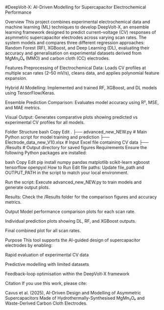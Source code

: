 #DeepVolt-X: AI-Driven Modelling for Supercapacitor Electrochemical Performance

Overview
This project combines experimental electrochemical data and machine learning (ML) techniques to develop DeepVolt-X, an ensemble learning framework designed to predict current–voltage (CV) responses of asymmetric supercapacitor electrodes across varying scan rates. The system models and compares three different regression approaches: Random Forest (RF), XGBoost, and Deep Learning (DL), evaluating their accuracy and generalisation on experimental datasets derived from MgMn₂O₄ (MMO) and carbon cloth (CC) electrodes.

Features
Preprocessing of Electrochemical Data: Loads CV profiles at multiple scan rates (2–50 mV/s), cleans data, and applies polynomial feature expansion.

Hybrid AI Modelling: Implemented and trained RF, XGBoost, and DL models using TensorFlow/Keras.

Ensemble Prediction Comparison: Evaluates model accuracy using R², MSE, and MAE metrics.

Visual Output: Generates comparative plots showing predicted vs experimental CV profiles for all models.

Folder Structure
bash
Copy
Edit
.
├── advanced_new_NEW.py       # Main Python script for model training and prediction
├── Electrode_data_new_V10.xlsx  # Input Excel file containing CV data
├── /Results                  # Output directory for saved figures
Requirements
Ensure the following Python packages are installed:

bash
Copy
Edit
pip install numpy pandas matplotlib scikit-learn xgboost tensorflow openpyxl
How to Run
Edit file paths: Update file_path and OUTPUT_PATH in the script to match your local environment.

Run the script: Execute advanced_new_NEW.py to train models and generate output plots.

Results: Check the /Results folder for the comparison figures and accuracy metrics.

Output
Model performance comparison plots for each scan rate.

Individual prediction plots showing DL, RF, and XGBoost outputs.

Final combined plot for all scan rates.

Purpose
This tool supports the AI-guided design of supercapacitor electrodes by enabling:

Rapid evaluation of experimental CV data

Predictive modelling with limited datasets

Feedback-loop optimisation within the DeepVolt-X framework

Citation
If you use this work, please cite:

Cavus et al. (2025), AI-Driven Design and Modelling of Asymmetric Supercapacitors Made of Hydrothermally-Synthesised MgMn₂O₄ and Waste-Derived Carbon Cloth Electrodes.
